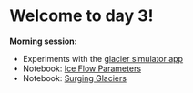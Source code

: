 # Welcome to day 3!

**Morning session:**
- Experiments with the [glacier simulator app](https://edu.oggm.org/en/latest/simulator.html)
- Notebook: [Ice Flow Parameters](01_ice_flow_parameters.ipynb)
- Notebook: [Surging Glaciers](02_surging_experiment.ipynb)
